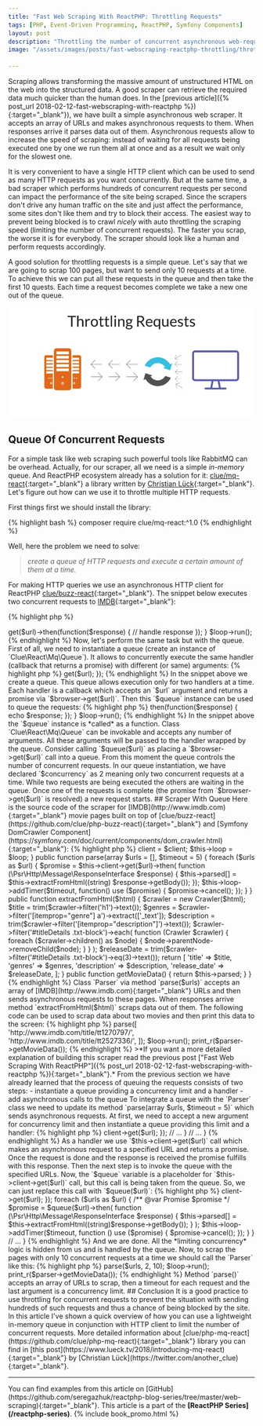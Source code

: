 ```yaml
---
title: "Fast Web Scraping With ReactPHP: Throttling Requests"
tags: [PHP, Event-Driven Programming, ReactPHP, Symfony Components]
layout: post
description: "Throttling the number of concurrent asynchronous web-requests with a simple in-memory queue in ReactPHP"
image: "/assets/images/posts/fast-webscraping-reactphp-throttling/throttling-simpsons.jpg"

---
```


Scraping allows transforming the massive amount of unstructured HTML on the web into the structured data. A good scraper can retrieve the required data much quicker than the human does.  In the [previous article]({% post_url 2018-02-12-fast-webscraping-with-reactphp %}){:target="_blank"}), we have built a simple asynchronous web scraper. It accepts an array of URLs and makes asynchronous requests to them. When responses arrive it parses data out of them. Asynchronous requests allow to increase the speed of scraping: instead of waiting for all requests being executed one by one we run them all at once and as a result we wait only for the slowest one. 

It is very convenient to have a single HTTP client which can be used to send as many HTTP requests as you want concurrently. But at the same time, a bad scraper which performs hundreds of concurrent requests per second can impact the performance of the site being scraped. Since the scrapers don't drive any human traffic on the site and just affect the performance, some sites don't like them and try to block their access. The easiest way to prevent being blocked is to crawl *nicely* with auto throttling the scraping speed (limiting the number of concurrent requests). The faster you scrap, the worse it is for everybody. The scraper should look like a human and perform requests accordingly.

A good solution for throttling requests is a simple queue. Let's say that we are going to scrap 100 pages, but want to send only 10 requests at a time. To achieve this we can put all these requests in the queue and then take the first 10 quests. Each time a request becomes complete we take a new one out of the queue.

<p class="text-center image">
    <img src="/assets/images/posts/fast-webscraping-reactphp-throttling/throttling-requests.png"  alt="logo">
</p>

## Queue Of Concurrent Requests

For a simple task like web scraping such powerful tools like RabbitMQ can be overhead. Actually, for our scraper, all we need is a simple *in-memory* queue. And ReactPHP ecosystem already has a solution for it: [clue/mq-react](https://github.com/clue/php-mq-react){:target="_blank"} a library written by [Christian Lück](https://twitter.com/another_clue){:target="_blank"}. Let's figure out how can we use it to throttle multiple HTTP requests.

First things first we should install the library:

{% highlight bash %}
composer require clue/mq-react:^1.0
{% endhighlight %}

Well, here the problem we need to solve: 
>*create a queue of HTTP requests and execute a certain amount of them at a time.*

For making HTTP queries we use an asynchronous HTTP client for ReactPHP [clue/buzz-react](https://github.com/clue/php-buzz-react){:target="_blank"}. The snippet below executes two concurrent requests to [IMDB](http://www.imdb.com){:target="_blank"}:

{% highlight php %}
<?php

use Clue\React\Buzz\Browser;

$loop = React\EventLoop\Factory::create();
$browser = new Browser($loop);

$urls = [
    'http://www.imdb.com/title/tt1270797/',
    'http://www.imdb.com/title/tt2527336/',
];

foreach ($urls as $url) {
    $browser->get($url)->then(function($response) {
        // handle response
    });
}

$loop->run();
{% endhighlight %}

Now, let's perform the same task but with the queue. First of all, we need to instantiate a queue (create an instance of `Clue\React\Mq\Queue`). It allows to concurrently execute the same handler (callback that returns a promise) with different (or same) arguments:

{% highlight php %}
<?php

use Clue\React\Buzz\Browser;
use Clue\React\Mq\Queue;

$loop = React\EventLoop\Factory::create();
$browser = new Browser($loop);

$queue = new Queue(2, null, function($url) use ($browser) {
    return $browser->get($url);
});
{% endhighlight %}

In the snippet above we create a queue. This queue allows execution only for two handlers at a time. Each handler is a callback which accepts an `$url` argument and returns a promise via `$browser->get($url)`. Then this `$queue` instance can be used to queue the requests:

{% highlight php %}
<?php

$urls = [
    'http://www.imdb.com/title/tt1270797/',
    'http://www.imdb.com/title/tt2527336/',
    'http://www.imdb.com/title/tt4881806/',
];

foreach ($urls as $url) {
    $queue($url)->then(function($response) {
        echo $response;
    });
}

$loop->run();
{% endhighlight %}

In the snippet above the `$queue` instance is *called* as a function. Class `Clue\React\Mq\Queue` can be invokable and accepts any number of arguments. All these arguments will be passed to the handler wrapped by the queue. Consider calling `$queue($url)` as placing a `$browser->get($url)` call into a queue. From this moment the queue controls the number of concurrent requests. In our queue instantiation, we have declared `$concurrency` as 2 meaning only two concurrent requests at a time. While two requests are being executed the others are waiting in the queue. Once one of the requests is complete (the promise from `$browser->get($url)` is resolved) a new request starts. 

## Scraper With Queue

Here is the source code of the scraper for [IMDB](http://www.imdb.com){:target="_blank"} movie pages built on top of [clue/buzz-react](https://github.com/clue/php-buzz-react){:target="_blank"} and [Symfony DomCrawler Component](https://symfony.com/doc/current/components/dom_crawler.html){:target="_blank"}:

{% highlight php %}
<?php

class Parser
{
    /**
     * @var Browser
     */
    private $client;

    /**
     * @var array
     */
    private $parsed = [];

    /**
     * @var LoopInterface
     */
    private $loop;

    public function __construct(Browser $client, LoopInterface $loop)
    {
        $this->client = $client;
        $this->loop = $loop;
    }

    public function parse(array $urls = [], $timeout = 5)
    {
        foreach ($urls as $url) {
             $promise = $this->client->get($url)->then(
                function (\Psr\Http\Message\ResponseInterface $response) {
                   $this->parsed[] = $this->extractFromHtml((string) $response->getBody());
                });

             $this->loop->addTimer($timeout, function() use ($promise) {
                 $promise->cancel();
             });
        }
    }

    public function extractFromHtml($html)
    {
        $crawler = new Crawler($html);

        $title = trim($crawler->filter('h1')->text());
        $genres = $crawler->filter('[itemprop="genre"] a')->extract(['_text']);
        $description = trim($crawler->filter('[itemprop="description"]')->text());

        $crawler->filter('#titleDetails .txt-block')->each(
            function (Crawler $crawler) {
                foreach ($crawler->children() as $node) {
                    $node->parentNode->removeChild($node);
                }
            }
        );

        $releaseDate = trim($crawler->filter('#titleDetails .txt-block')->eq(3)->text());

        return [
            'title'        => $title,
            'genres'       => $genres,
            'description'  => $description,
            'release_date' => $releaseDate,
        ];
    }

    public function getMovieData()
    {
        return $this->parsed;
    }
}
{% endhighlight %}

Class `Parser` via method `parse($urls)` accepts an array of [IMDB](http://www.imdb.com){:target="_blank"} URLs and then sends asynchronous requests to these pages. When responses arrive method `extractFromHtml($html)` scraps data out of them. The following code can be used to scrap data about two movies and then print this data to the screen:

{% highlight php %}
<?php

$loop = React\EventLoop\Factory::create();
$client = new Browser($loop);

$parser = new Parser($client, $loop);
$parser->parse([
    'http://www.imdb.com/title/tt1270797/',
    'http://www.imdb.com/title/tt2527336/',
]);

$loop->run();
print_r($parser->getMovieData());
{% endhighlight %}

>*If you want a more detailed explanation of building this scraper read the previous post ["Fast Web Scraping With ReactPHP"]({% post_url 2018-02-12-fast-webscraping-with-reactphp %}){:target="_blank"}.*

From the previous section we have already learned that the process of queuing the requests consists of two steps:

- instantiate a queue providing a concurrency limit and a handler
- add asynchronous calls to the queue

To integrate a queue with the `Parser` class we need to update its method `parse(array $urls, $timeout = 5)` which sends asynchronous requests. At first, we need to accept a new argument for concurrency limit and then instantiate a queue providing this limit and a handler:

{% highlight php %}
<?php

class Parser
{
    // ...

    public function parse(array $urls = [], $timeout = 5, $concurrencyLimit = 10)
    {
        $queue = new Clue\React\Mq\Queue($concurrencyLimit, null, function ($url) {
            return $this->client->get($url);
        });

        // ...
    }

    // ...
}
{% endhighlight %}

As a handler we use `$this->client->get($url)` call which makes an asynchronous request to a specified URL and returns a promise. Once the request is done and the response is received the promise fulfills with this response. 

Then the next step is to invoke the queue with the specified URLs. Now, the `$queue` variable is a placeholder for `$this->client->get($url)` call, but this call is being taken from the queue. So, we can just replace this call with `$queue($url)`:

{% highlight php %}
<?php

class Parser
{
    // ...

    public function parse(array $urls = [], $timeout = 5)
    {
        $queue = new Clue\React\Mq\Queue($concurrencyLimit, null, function ($url) {
            return $this->client->get($url);
        });

        foreach ($urls as $url) {
            /** @var Promise $promise */
            $promise = $queue($url)->then(
                function (\Psr\Http\Message\ResponseInterface $response) {
                    $this->parsed[] = $this->extractFromHtml((string)$response->getBody());
                }
            );

            $this->loop->addTimer($timeout, function () use ($promise) {
                $promise->cancel();
            });
        }
    }

    // ...
}
{% endhighlight %}

And we are done. All the *limiting concurrency* logic is hidden from us and is handled by the queue. Now, to scrap the pages with only 10 concurrent requests at a time we should call the `Parser` like this:

{% highlight php %}
<?php

$loop = React\EventLoop\Factory::create();
$client = new Browser($loop);

$parser = new Parser($client, $loop);
$urls = [
    // pages to scrap
];
$parser->parse($urls, 2, 10);

$loop->run();
print_r($parser->getMovieData());
{% endhighlight %}

Method `parse()` accepts an array of URLs to scrap, then a timeout for each request and the last argument is a concurrency limit.

## Conclusion

It is a good practice to use throttling for concurrent requests to prevent the situation with sending hundreds of such requests and thus a chance of being blocked by the site. In this article I've shown a quick overview of how you can use a lightweight in-memory queue in conjunction with HTTP client to limit the number of concurrent requests.

More detailed information about [clue/php-mq-react](https://github.com/clue/php-mq-react){:target="_blank"} library you can find in [this post](https://www.lueck.tv/2018/introducing-mq-react){:target="_blank"} by [Christian Lück](https://twitter.com/another_clue){:target="_blank"}.

<hr>

You can find examples from this article on [GitHub](https://github.com/seregazhuk/reactphp-blog-series/tree/master/web-scraping){:target="_blank"}.

This article is a part of the <strong>[ReactPHP Series](/reactphp-series)</strong>.

{% include book_promo.html %}

